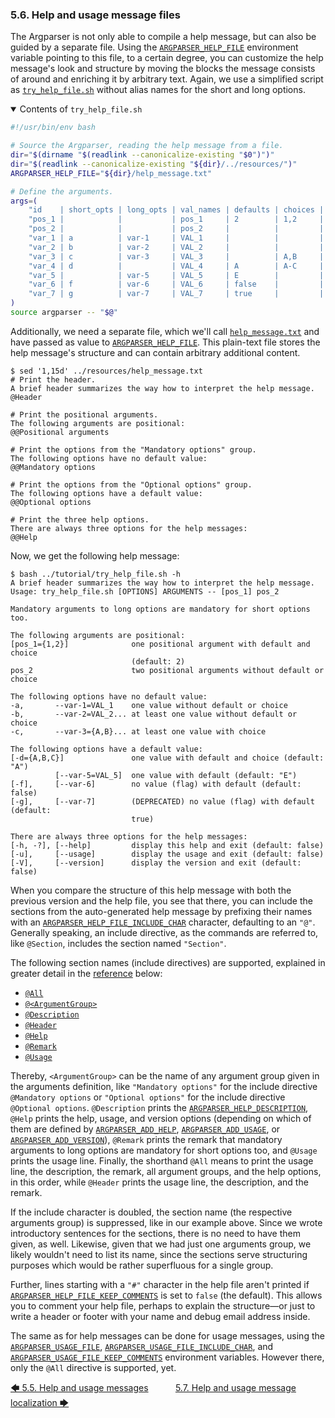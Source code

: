 <!--
###############################################################################
#                                                                             #
# Copyright 2025 Simon Brandt                                                 #
#                                                                             #
# Licensed under the Apache License, Version 2.0 (the "License");             #
# you may not use this file except in compliance with the License.            #
# You may obtain a copy of the License at                                     #
#                                                                             #
#     http://www.apache.org/licenses/LICENSE-2.0                              #
#                                                                             #
# Unless required by applicable law or agreed to in writing, software         #
# distributed under the License is distributed on an "AS IS" BASIS,           #
# WITHOUT WARRANTIES OR CONDITIONS OF ANY KIND, either express or implied.    #
# See the License for the specific language governing permissions and         #
# limitations under the License.                                              #
#                                                                             #
###############################################################################
-->

### 5.6. Help and usage message files

The Argparser is not only able to compile a help message, but can also be guided by a separate file. Using the [`ARGPARSER_HELP_FILE`](../reference/environment_variables/environment_variables.md#9426-argparser_help_file) environment variable pointing to this file, to a certain degree, you can customize the help message's look and structure by moving the blocks the message consists of around and enriching it by arbitrary text. Again, we use a simplified script as [`try_help_file.sh`](../../tutorial/try_help_file.sh) without alias names for the short and long options.

<details open>

<summary>Contents of <code>try_help_file.sh</code></summary>

<!-- <include command="sed '3,29d;/shellcheck/d' ../tutorial/try_help_file.sh" lang="bash"> -->
```bash
#!/usr/bin/env bash

# Source the Argparser, reading the help message from a file.
dir="$(dirname "$(readlink --canonicalize-existing "$0")")"
dir="$(readlink --canonicalize-existing "${dir}/../resources/")"
ARGPARSER_HELP_FILE="${dir}/help_message.txt"

# Define the arguments.
args=(
    "id    | short_opts | long_opts | val_names | defaults | choices | type | arg_no | arg_group            | notes      | help                                              "
    "pos_1 |            |           | pos_1     | 2        | 1,2     | int  | 1      | Positional arguments |            | one positional argument with default and choice   "
    "pos_2 |            |           | pos_2     |          |         | int  | 2      | Positional arguments |            | two positional arguments without default or choice"
    "var_1 | a          | var-1     | VAL_1     |          |         | uint | 1      | Mandatory options    |            | one value without default or choice               "
    "var_2 | b          | var-2     | VAL_2     |          |         | int  | +      | Mandatory options    |            | at least one value without default or choice      "
    "var_3 | c          | var-3     | VAL_3     |          | A,B     | char | +      | Mandatory options    |            | at least one value with choice                    "
    "var_4 | d          |           | VAL_4     | A        | A-C     | char | 1      | Optional options     |            | one value with default and choice                 "
    "var_5 |            | var-5     | VAL_5     | E        |         | str  | 1      | Optional options     |            | one value with default                            "
    "var_6 | f          | var-6     | VAL_6     | false    |         | bool | 0      | Optional options     |            | no value (flag) with default                      "
    "var_7 | g          | var-7     | VAL_7     | true     |         | bool | 0      | Optional options     | deprecated | no value (flag) with default                      "
)
source argparser -- "$@"
```
<!-- </include> -->

</details>

Additionally, we need a separate file, which we'll call [`help_message.txt`](../../resources/help_message.txt) and have passed as value to [`ARGPARSER_HELP_FILE`](../reference/environment_variables/environment_variables.md#9426-argparser_help_file). This plain-text file stores the help message's structure and can contain arbitrary additional content.

<!-- <include command="sed '1,15d' ../resources/help_message.txt" lang="console"> -->
```console
$ sed '1,15d' ../resources/help_message.txt
# Print the header.
A brief header summarizes the way how to interpret the help message.
@Header

# Print the positional arguments.
The following arguments are positional:
@@Positional arguments

# Print the options from the "Mandatory options" group.
The following options have no default value:
@@Mandatory options

# Print the options from the "Optional options" group.
The following options have a default value:
@@Optional options

# Print the three help options.
There are always three options for the help messages:
@@Help
```
<!-- </include> -->

Now, we get the following help message:

<!-- <include command="bash ../tutorial/try_help_file.sh -h" lang="console"> -->
```console
$ bash ../tutorial/try_help_file.sh -h
A brief header summarizes the way how to interpret the help message.
Usage: try_help_file.sh [OPTIONS] ARGUMENTS -- [pos_1] pos_2

Mandatory arguments to long options are mandatory for short options too.

The following arguments are positional:
[pos_1={1,2}]              one positional argument with default and choice
                           (default: 2)
pos_2                      two positional arguments without default or choice

The following options have no default value:
-a,       --var-1=VAL_1    one value without default or choice
-b,       --var-2=VAL_2... at least one value without default or choice
-c,       --var-3={A,B}... at least one value with choice

The following options have a default value:
[-d={A,B,C}]               one value with default and choice (default: "A")
          [--var-5=VAL_5]  one value with default (default: "E")
[-f],     [--var-6]        no value (flag) with default (default: false)
[-g],     [--var-7]        (DEPRECATED) no value (flag) with default (default:
                           true)

There are always three options for the help messages:
[-h, -?], [--help]         display this help and exit (default: false)
[-u],     [--usage]        display the usage and exit (default: false)
[-V],     [--version]      display the version and exit (default: false)
```
<!-- </include> -->

When you compare the structure of this help message with both the previous version and the help file, you see that there, you can include the sections from the auto-generated help message by prefixing their names with an [`ARGPARSER_HELP_FILE_INCLUDE_CHAR`](../reference/environment_variables/environment_variables.md#9427-argparser_help_file_include_char) character, defaulting to an `"@"`. Generally speaking, an include directive, as the commands are referred to, like `@Section`, includes the section named `"Section"`.

The following section names (include directives) are supported, explained in greater detail in the [reference](../reference/include_directives.md#93-include-directives) below:

- [`@All`](../reference/include_directives.md#931-all-directive)
- [`@<ArgumentGroup>`](../reference/include_directives.md#932-argumentgroup-directive)
- [`@Description`](../reference/include_directives.md#933-description-directive)
- [`@Header`](../reference/include_directives.md#934-header-directive)
- [`@Help`](../reference/include_directives.md#935-help-directive)
- [`@Remark`](../reference/include_directives.md#936-remark-directive)
- [`@Usage`](../reference/include_directives.md#937-usage-directive)

Thereby, `<ArgumentGroup>` can be the name of any argument group given in the arguments definition, like `"Mandatory options"` for the include directive `@Mandatory options` or `"Optional options"` for the include directive `@Optional options`. `@Description` prints the [`ARGPARSER_HELP_DESCRIPTION`](../reference/environment_variables/environment_variables.md#9424-argparser_help_description), `@Help` prints the help, usage, and version options (depending on which of them are defined by [`ARGPARSER_ADD_HELP`](../reference/environment_variables/environment_variables.md#942-argparser_add_help), [`ARGPARSER_ADD_USAGE`](../reference/environment_variables/environment_variables.md#943-argparser_add_usage), or [`ARGPARSER_ADD_VERSION`](../reference/environment_variables/environment_variables.md#944-argparser_add_version)), `@Remark` prints the remark that mandatory arguments to long options are mandatory for short options too, and `@Usage` prints the usage line. Finally, the shorthand `@All` means to print the usage line, the description, the remark, all argument groups, and the help options, in this order, while `@Header` prints the usage line, the description, and the remark.

If the include character is doubled, the section name (the respective arguments group) is suppressed, like in our example above. Since we wrote introductory sentences for the sections, there is no need to have them given, as well. Likewise, given that we had just one arguments group, we likely wouldn't need to list its name, since the sections serve structuring purposes which would be rather superfluous for a single group.

Further, lines starting with a `"#"` character in the help file aren't printed if [`ARGPARSER_HELP_FILE_KEEP_COMMENTS`](../reference/environment_variables/environment_variables.md#9428-argparser_help_file_keep_comments) is set to `false` (the default). This allows you to comment your help file, perhaps to explain the structure&mdash;or just to write a header or footer with your name and debug email address inside.

The same as for help messages can be done for usage messages, using the [`ARGPARSER_USAGE_FILE`](../reference/environment_variables/environment_variables.md#9448-argparser_usage_file), [`ARGPARSER_USAGE_FILE_INCLUDE_CHAR`](../reference/environment_variables/environment_variables.md#9449-argparser_usage_file_include_char), and [`ARGPARSER_USAGE_FILE_KEEP_COMMENTS`](../reference/environment_variables/environment_variables.md#9450-argparser_usage_file_keep_comments) environment variables. However there, only the `@All` directive is supported, yet.

[&#129092;&nbsp;5.5. Help and usage messages](help_and_usage_messages.md)
&nbsp;&nbsp;&nbsp;&nbsp;&nbsp;&nbsp;&nbsp;&nbsp;&nbsp;&nbsp;[5.7. Help and usage message localization&nbsp;&#129094;](help_and_usage_message_localization.md)
